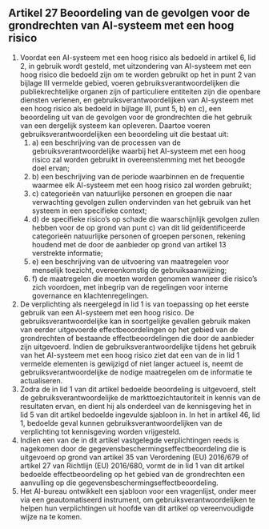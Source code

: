 ## Artikel 27 Beoordeling van de gevolgen voor de grondrechten van AI-systeem met een hoog risico

1. Voordat een AI-systeem met een hoog risico als bedoeld in artikel 6, lid 2, in gebruik wordt gesteld, met uitzondering van AI-systeem met een hoog risico die bedoeld zijn om te worden gebruikt op het in punt 2 van bijlage III vermelde gebied, voeren gebruiksverantwoordelijken die publiekrechtelijke organen zijn of particuliere entiteiten zijn die openbare diensten verlenen, en gebruiksverantwoordelijken van AI-systeem met een hoog risico als bedoeld in bijlage III, punt 5, b) en c), een beoordeling uit van de gevolgen voor de grondrechten die het gebruik van een dergelijk systeem kan opleveren. Daartoe voeren gebruiksverantwoordelijken een beoordeling uit die bestaat uit:
   1. a) een beschrijving van de processen van de gebruiksverantwoordelijke waarbij het AI-systeem met een hoog risico zal worden gebruikt in overeenstemming met het beoogde doel ervan;
   2. b) een beschrijving van de periode waarbinnen en de frequentie waarmee elk AI-systeem met een hoog risico zal worden gebruikt;
   3. c) categorieën van natuurlijke personen en groepen die naar verwachting gevolgen zullen ondervinden van het gebruik van het systeem in een specifieke context;
   4. d) de specifieke risico’s op schade die waarschijnlijk gevolgen zullen hebben voor de op grond van punt c) van dit lid geïdentificeerde categorieën natuurlijke personen of groepen personen, rekening houdend met de door de aanbieder op grond van artikel 13 verstrekte informatie;
   5. e) een beschrijving van de uitvoering van maatregelen voor menselijk toezicht, overeenkomstig de gebruiksaanwijzing;
   6. f) de maatregelen die moeten worden genomen wanneer die risico’s zich voordoen, met inbegrip van de regelingen voor interne governance en klachtenregelingen.
2. De verplichting als neergelegd in lid 1 is van toepassing op het eerste gebruik van een AI-systeem met een hoog risico. De gebruiksverantwoordelijke kan in soortgelijke gevallen gebruik maken van eerder uitgevoerde effectbeoordelingen op het gebied van de grondrechten of bestaande effectbeoordelingen die door de aanbieder zijn uitgevoerd. Indien de gebruiksverantwoordelijke tijdens het gebruik van het AI-systeem met een hoog risico ziet dat een van de in lid 1 vermelde elementen is gewijzigd of niet langer actueel is, neemt de gebruiksverantwoordelijke de nodige maatregelen om de informatie te actualiseren.
3. Zodra de in lid 1 van dit artikel bedoelde beoordeling is uitgevoerd, stelt de gebruiksverantwoordelijke de markttoezichtautoriteit in kennis van de resultaten ervan, en dient hij als onderdeel van de kennisgeving het in lid 5 van dit artikel bedoelde ingevulde sjabloon in. In het in artikel 46, lid 1, bedoelde geval kunnen gebruiksverantwoordelijken van de verplichting tot kennisgeving worden vrijgesteld.
4. Indien een van de in dit artikel vastgelegde verplichtingen reeds is nagekomen door de gegevensbeschermingseffectbeoordeling die is uitgevoerd op grond van artikel 35 van Verordening (EU) 2016/679 of artikel 27 van Richtlijn (EU) 2016/680, vormt de in lid 1 van dit artikel bedoelde effectbeoordeling op het gebied van de grondrechten een aanvulling op die gegevensbeschermingseffectbeoordeling.
5. Het AI-bureau ontwikkelt een sjabloon voor een vragenlijst, onder meer via een geautomatiseerd instrument, om gebruiksverantwoordelijken te helpen hun verplichtingen uit hoofde van dit artikel op vereenvoudigde wijze na te komen.
